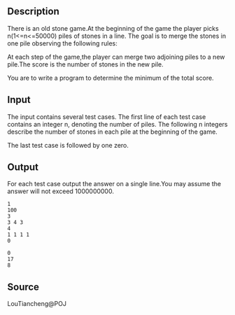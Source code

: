 <h2>Description</h2><p>There is an old stone game.At the beginning of the game the player picks n(1&lt;=n&lt;=50000) piles of stones in a line. The goal is to merge the stones in one pile observing the following rules:</p><p>At each step of the game,the player can merge two adjoining piles to a new pile.The score is the number of stones in the new pile.</p><p>You are to write a program to determine the minimum of the total score.</p><h2>Input</h2><p>The input contains several test cases. The first line of each test case contains an integer n, denoting the number of piles. The following n integers describe the number of stones in each pile at the beginning of the game.</p><p>The last test case is followed by one zero.</p><h2>Output</h2><p>For each test case output the answer on a single line.You may assume the answer will not exceed 1000000000.</p>

<pre><code class="language-input1">1
100
3
3 4 3
4
1 1 1 1
0
</code></pre>

<pre><code class="language-output1">0
17
8
</code></pre>

<h2>Source</h2><p>LouTiancheng@POJ</p>
